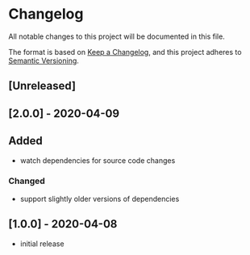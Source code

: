 # Changelog

All notable changes to this project will be documented in this file.

The format is based on [Keep a Changelog](https://keepachangelog.com/en/1.0.0/),
and this project adheres to [Semantic Versioning](https://semver.org/spec/v2.0.0.html).


## [Unreleased]

## [2.0.0] - 2020-04-09

## Added
- watch dependencies for source code changes

### Changed
- support slightly older versions of dependencies


## [1.0.0] - 2020-04-08
- initial release
